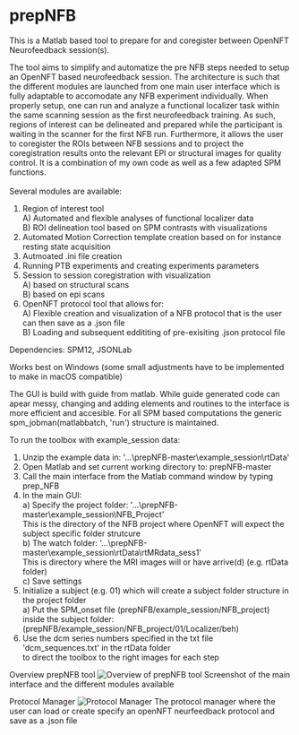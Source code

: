 # prepNFB
This is a Matlab based tool to prepare for and coregister between OpenNFT Neurofeedback session(s).<br/> 

The tool aims to simplify and automatize the pre NFB steps needed to setup an OpenNFT based neurofeedback session. The architecture is such that the different modules are launched from one main user interface which is fully adaptable to accomodate any NFB experiment individually. When properly setup, one can run and analyze a functional localizer task within the same scanning session as the first neurofeedback training. As such, regions of interest can be delineated and prepared while the participant is waiting in the scanner for the first NFB run. Furthermore, it allows the user to coregister the ROIs between NFB sessions and to project the coregistration results onto the relevant EPI or structural images for quality control.
It is a combination of my own code as well as a few adapted SPM functions.<br/>
<br/>
Several modules are available:
1) Region of interest tool<br/>
  A) Automated and flexible analyses of functional localizer data<br/> 
  B) ROI delineation tool based on SPM contrasts with visualizations<br/>
2) Automated Motion Correction template creation based on for instance resting state acquisition<br/> 
3) Autmoated .ini file creation<br/>
4) Running PTB experiments and creating experiments parameters<br/>
5) Session to session coregistration with visualization<br/>
   A) based on structural scans<br/>
   B) based on epi scans<br/>
6) OpenNFT protocol tool that allows for:<br/>
   A) Flexible creation and visualization of a NFB protocol that is the user can then save as a .json file<br/>
   B) Loading and subsequent eddititing of pre-exisiting .json protocol file<br/>
   

Dependencies: SPM12, JSONLab

Works best on Windows (some small adjustments have to be implemented to make in macOS compatible)

The GUI is build with guide from matlab. While guide generated code can apear messy, changing and adding elements and routines to the interface is more efficient and accesible. For all SPM based computations the generic spm_jobman(matlabbatch, 'run') structure is maintained. 

To run the toolbox with example_session data: <br/>
1) Unzip the example data in: '...\prepNFB-master\example_session\rtData' <br/>
2) Open Matlab and set current working directory to: prepNFB-master<br/>
3) Call the main interface from the Matlab command window by typing prep_NFB<br/> 
4) In the main GUI:<br/>
    a) Specify the project folder: '...\prepNFB-master\example_session\NFB_Project'<br/>
       This is the directory of the NFB project where OpenNFT will expect the subject specific folder strutcure<br/>
    b) The watch folder: '...\prepNFB-master\example_session\rtData\rtMRdata_sess1'<br/>
       This is directory where the MRI images will or have arrive(d) (e.g. rtData folder)<br/>
    c) Save settings<br/>
5) Initialize a subject (e.g. 01) which will create a subject folder structure in the project folder<br/>
    a) Put the SPM_onset file (prepNFB/example_session/NFB_project) inside the subject folder:<br/>
        (prepNFB/example_session/NFB_project/01/Localizer/beh)<br/>
6) Use the dcm series numbers specified in the txt file 'dcm_sequences.txt' in the rtData folder<br/>
   to direct the toolbox to the right images for each step

Overview prepNFB tool
![Overview of prepNFB tool ](https://github.com/lucp88/prepNFB/raw/master/Others/all_features_prepNFB_2.PNG)
Screenshot of the main interface and the different modules available

Protocol Manager
![Protocol Manager](https://github.com/lucp88/prepNFB/raw/master/Others/PRT_manager.PNG)
The protocol manager where the user can load or create specify an openNFT neurfeedback protocol and save as a .json file
